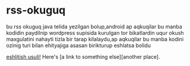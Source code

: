 # rss-okuguq

bu rss okuguq java telida yezilgan bolup,android ap aqkuqilar bu manba kodidin paydilnip wordpress supisida kurulgan tor bikatlardin uqur okush maxgulatini nahayti tizla bir tarap kilalaydu,ap aqkuqilar bu manba kodini ozinig turi bilan ehityajiga asasan birikturup eshlatsa bolidu

[eshlitish usuli!](tormahiri.github.io/blog)
    Here's [a link to something else][another place].
